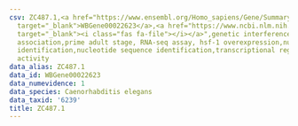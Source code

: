 ```yaml
---
csv: ZC487.1,<a href="https://www.ensembl.org/Homo_sapiens/Gene/Summary?db=core;g=WBGene00022623"
  target="_blank">WBGene00022623</a>,<a href="https://www.ncbi.nlm.nih.gov/pubmed/30894454"
  target="_blank"><i class="fas fa-file"></i></a>",genetic interference,functional
  association,prime adult stage, RNA-seq assay, hsf-1 overexpression,nucleotide sequence
  identification,nucleotide sequence identification,transcriptional regulation,up-regulates
  activity
data_alias: ZC487.1
data_id: WBGene00022623
data_numevidence: 1
data_species: Caenorhabditis elegans
data_taxid: '6239'
title: ZC487.1
---
```

